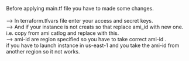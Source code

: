 Before applying main.tf file you have to made some changes. </br>
                        </br>
--> In terraform.tfvars file enter your access and secret keys.</br>
--> And if your instance is not creats so that replace ami_id with new one. </br>
     i.e. copy from ami catlog and replace with this. </br>
--> ami-id are region specified so you have to take correct ami-id .</br>
    if you have to launch instance in us-east-1 and you take the ami-id from another region so it not works.

